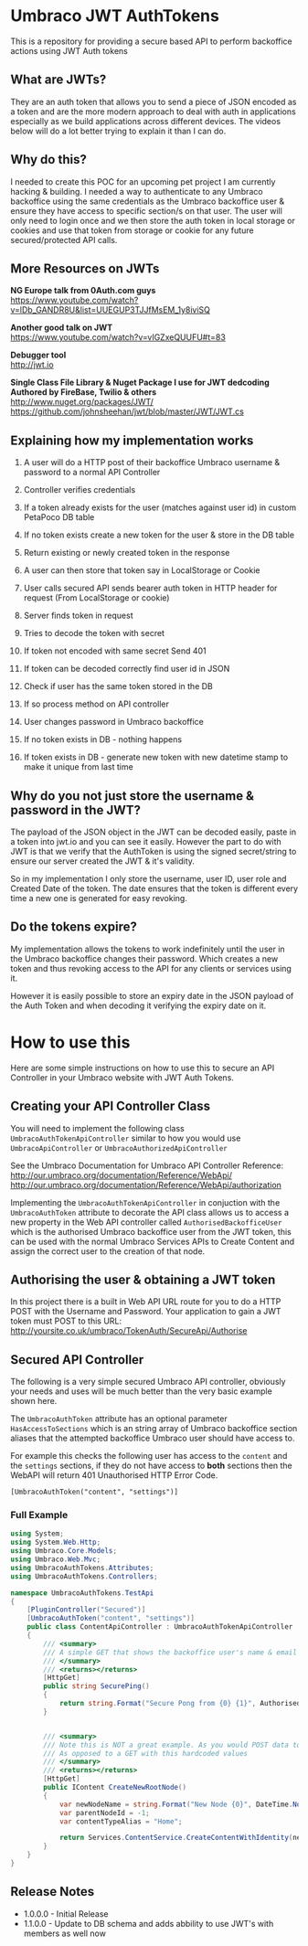 Umbraco JWT AuthTokens
======================

This is a repository for providing a secure based API to perform backoffice actions using JWT Auth tokens

## What are JWTs?
They are an auth token that allows you to send a piece of JSON encoded as a token and are the more modern approach to deal with auth in applications 
especially as we build applications across different devices. The videos below will do a lot better trying to explain it than I can do.

## Why do this?
I needed to create this POC for an upcoming pet project I am currently hacking & building. I needed a way to authenticate to any Umbraco backoffice using 
the same credentials as the Umbraco backoffice user & ensure they have access to specific section/s on that user. The user will only need to login once and we 
then store the auth token in local storage or cookies and use that token from storage or cookie for any future secured/protected API calls.

## More Resources on JWTs
**NG Europe talk from 0Auth.com guys**<br/>
https://www.youtube.com/watch?v=lDb_GANDR8U&list=UUEGUP3TJJfMsEM_1y8iviSQ

**Another good talk on JWT**<br/>
https://www.youtube.com/watch?v=vIGZxeQUUFU#t=83

**Debugger tool**<br/>
http://jwt.io

**Single Class File Library & Nuget Package I use for JWT dedcoding<br/>
Authored by FireBase, Twilio & others**<br/>
http://www.nuget.org/packages/JWT/<br/>
https://github.com/johnsheehan/jwt/blob/master/JWT/JWT.cs

## Explaining how my implementation works
1. A user will do a HTTP post of their backoffice Umbraco username & password to a normal API Controller
  1. Controller verifies credentials
  2. If a token already exists for the user (matches against user id) in custom PetaPoco DB table
  3. If no token exists create a new token for the user & store in the DB table
  4. Return existing or newly created token in the response

2. A user can then store that token say in LocalStorage or Cookie

3. User calls secured API sends bearer auth token in HTTP header for request (From LocalStorage or cookie)
  1. Server finds token in request
  2. Tries to decode the token with secret
  3. If token not encoded with same secret Send 401
  4. If token can be decoded correctly find user id in JSON
  5. Check if user has the same token stored in the DB
  6. If so process method on API controller

4. User changes password in Umbraco backoffice
  1. If no token exists in DB - nothing happens
  2. If token exists in DB - generate new token with new datetime stamp to make it unique from last time

## Why do you not just store the username & password in the JWT?
The payload of the JSON object in the JWT can be decoded easily, paste in a token into jwt.io and you can see it easily. 
However the part to do with JWT is that we verify that the AuthToken is using the signed secret/string to ensure our server created the JWT & it's validity.

So in my implementation I only store the username, user ID, user role and Created Date of the token. The date ensures that the token is different every time 
a new one is generated for easy revoking.

## Do the tokens expire?
My implementation allows the tokens to work indefinitely until the user in the Umbraco backoffice changes their password.
Which creates a new token and thus revoking access to the API for any clients or services using it.

However it is easily possible to store an expiry date in the JSON payload of the Auth Token and when decoding it verifying the expiry date on it.

How to use this
======================
Here are some simple instructions on how to use this to secure an API Controller in your Umbraco website with JWT Auth Tokens.

## Creating your API Controller Class
You will need to implement the following class `UmbracoAuthTokenApiController` similar to how you would use `UmbracoApiController` or `UmbracoAuthorizedApiController`

See the Umbraco Documentation for Umbraco API Controller Reference:<br/>
http://our.umbraco.org/documentation/Reference/WebApi/<br/>
http://our.umbraco.org/documentation/Reference/WebApi/authorization

Implementing the `UmbracoAuthTokenApiController` in conjuction with the `UmbracoAuthToken` attribute to decorate the API class allows us to access a new property in the Web API controller called `AuthorisedBackofficeUser` which is the authorised Umbraco backoffice user from the JWT token, this can be used with the normal Umbraco Services APIs to Create Content and assign the correct user to the creation of that node.

## Authorising the user & obtaining a JWT token
In this project there is a built in Web API URL route for you to do a HTTP POST with the Username and Password. Your application to gain a JWT token must POST to this URL:
http://yoursite.co.uk/umbraco/TokenAuth/SecureApi/Authorise

## Secured API Controller
The following is a very simple secured Umbraco API controller, obviously your needs and uses will be much better than the very basic example shown here.

The `UmbracoAuthToken` attribute has an optional parameter `HasAccessToSections` which is an string array of Umbraco backoffice section aliases that the attempted backoffice Umbraco user should have access to.

For example this checks the following user has access to the `content` and the `settings` sections, if they do not have access to **both** sections then the WebAPI will return 401 Unauthorised HTTP Error Code.

`[UmbracoAuthToken("content", "settings")]`

### Full Example
```cs
using System;
using System.Web.Http;
using Umbraco.Core.Models;
using Umbraco.Web.Mvc;
using UmbracoAuthTokens.Attributes;
using UmbracoAuthTokens.Controllers;

namespace UmbracoAuthTokens.TestApi
{
    [PluginController("Secured")]
    [UmbracoAuthToken("content", "settings")]
    public class ContentApiController : UmbracoAuthTokenApiController
    {
        /// <summary>
        /// A simple GET that shows the backoffice user's name & email address from the JWT Auth Token
        /// </summary>
        /// <returns></returns>
        [HttpGet]
        public string SecurePing()
        {
            return string.Format("Secure Pong from {0} {1}", AuthorisedBackofficeUser.Name, AuthorisedBackofficeUser.Email);
        }


        /// <summary>
        /// Note this is NOT a great example. As you would POST data to create a node.
        /// As opposed to a GET with this hardcoded values
        /// </summary>
        /// <returns></returns>
        [HttpGet]
        public IContent CreateNewRootNode()
        {
            var newNodeName = string.Format("New Node {0}", DateTime.Now.ToShortDateString());
            var parentNodeId = -1;
            var contentTypeAlias = "Home";

            return Services.ContentService.CreateContentWithIdentity(newNodeName, parentNodeId, contentTypeAlias, AuthorisedBackofficeUser.Id);
        }
    }
}
```
## Release Notes
* 1.0.0.0 - Initial Release
* 1.1.0.0 - Update to DB schema and adds abbility to use JWT's with members as well now




